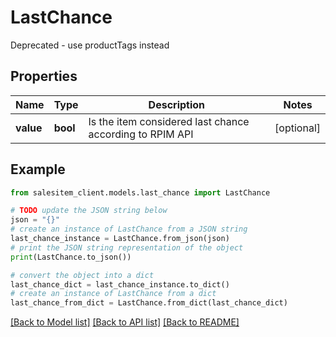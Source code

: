 # LastChance

Deprecated - use productTags instead

## Properties

Name | Type | Description | Notes
------------ | ------------- | ------------- | -------------
**value** | **bool** | Is the item considered last chance according to RPIM API | [optional] 

## Example

```python
from salesitem_client.models.last_chance import LastChance

# TODO update the JSON string below
json = "{}"
# create an instance of LastChance from a JSON string
last_chance_instance = LastChance.from_json(json)
# print the JSON string representation of the object
print(LastChance.to_json())

# convert the object into a dict
last_chance_dict = last_chance_instance.to_dict()
# create an instance of LastChance from a dict
last_chance_from_dict = LastChance.from_dict(last_chance_dict)
```
[[Back to Model list]](../README.md#documentation-for-models) [[Back to API list]](../README.md#documentation-for-api-endpoints) [[Back to README]](../README.md)


